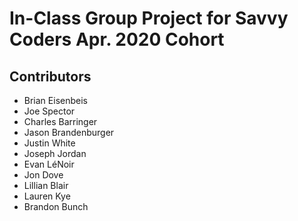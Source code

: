 # In-Class Group Project for Savvy Coders Apr. 2020 Cohort

## Contributors
- Brian Eisenbeis
- Joe Spector
- Charles Barringer
- Jason Brandenburger
- Justin White
- Joseph Jordan
- Evan LéNoir
- Jon Dove
- Lillian Blair
- Lauren Kye
- Brandon Bunch

